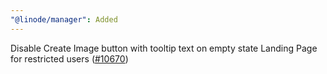 ```yaml
---
"@linode/manager": Added
---
```


Disable Create Image button with tooltip text on empty state Landing Page for restricted users ([#10670](https://github.com/linode/manager/pull/10670))
